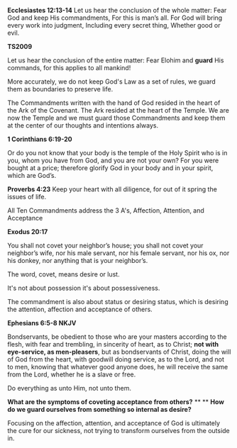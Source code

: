 **Ecclesiastes 12:13-14**
Let us hear the conclusion of the whole matter:
Fear God and keep His commandments,
For this is man’s all.
For God will bring every work into judgment,
Including every secret thing,
Whether good or evil.

**TS2009**

Let us hear the conclusion of the entire matter: Fear Elohim and **guard** His commands, for this applies to all mankind!

More accurately, we do not keep God's Law as a set of rules, we guard them as boundaries to preserve life.

The Commandments written with the hand of God resided in the heart of the Ark of the Covenant. The Ark resided at the heart of the Temple. We are now the Temple and we must guard those Commandments and keep them at the center of our thoughts and intentions always.

**1 Corinthians 6:19-20**

Or do you not know that your body is the temple of the Holy Spirit who is in you, whom you have from God, and you are not your own? For you were bought at a price; therefore glorify God in your body and in your spirit, which are God’s.

**Proverbs 4:23**
Keep your heart with all diligence, for out of it spring the issues of life.

All Ten Commandments address the 3 A's, Affection, Attention, and Acceptance

**Exodus 20:17**

You shall not covet your neighbor’s house; you shall not covet your neighbor’s wife, nor his male servant, nor his female servant, nor his ox, nor his donkey, nor anything that is your neighbor’s.

The word, covet, means desire or lust.

It's not about possession it's about possessiveness.

The commandment is also about status or desiring status, which is desiring the attention, affection and acceptance of others.

**‭‭Ephesians‬ ‭6:5-8‬ ‭NKJV‬‬**

Bondservants, be obedient to those who are your masters according to the flesh, with fear and trembling, in sincerity of heart, as to Christ; **not with eye-service, as men-pleasers**, but as bondservants of Christ, doing the will of God from the heart, with goodwill doing service, as to the Lord, and not to men, knowing that whatever good anyone does, he will receive the same from the Lord, whether he is a slave or free.

Do everything as unto Him, not unto them.

**What are the symptoms of coveting acceptance from others?**
**
**
**How do we guard ourselves from something so internal as desire?**

Focusing on the affection, attention, and acceptance of God is ultimately the cure for our sickness, not trying to transform ourselves from the outside in.